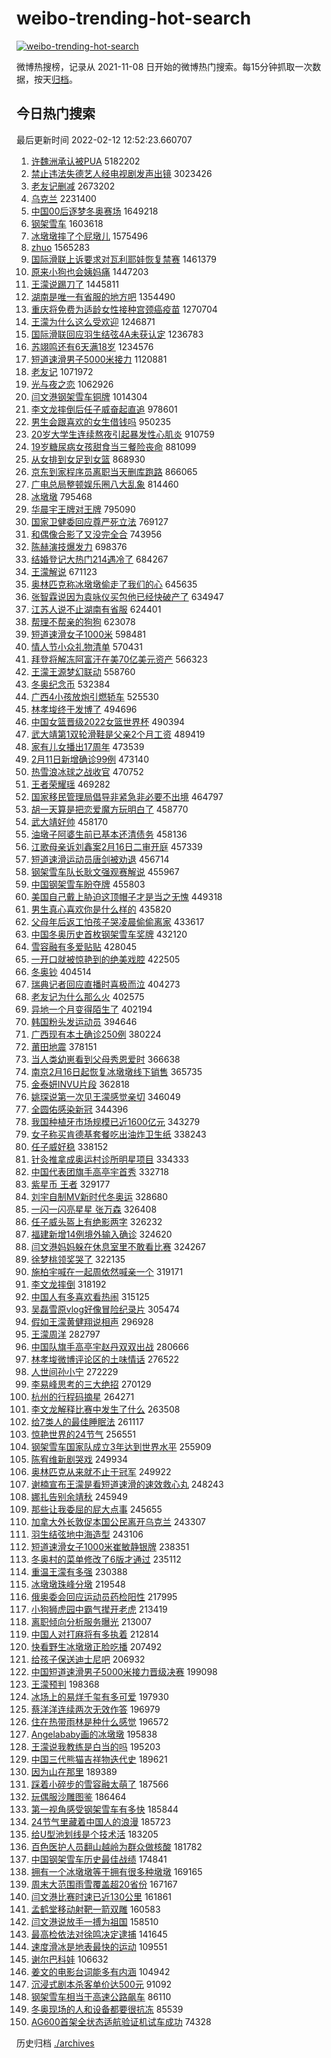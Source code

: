 # weibo-trending-hot-search

[![weibo-trending-hot-search](https://github.com/ameizi/weibo-trending-hot-search/actions/workflows/ci.yml/badge.svg)](https://github.com/ameizi/weibo-trending-hot-search/actions/workflows/ci.yml)

微博热搜榜，记录从 2021-11-08 日开始的微博热门搜索。每15分钟抓取一次数据，按天[归档](./archives)。

## 今日热门搜索

<!-- BEGIN --> 
最后更新时间 2022-02-12 12:52:23.660707 
1. [许魏洲承认被PUA](https://s.weibo.com/weibo?q=%23%E8%AE%B8%E9%AD%8F%E6%B4%B2%E6%89%BF%E8%AE%A4%E8%A2%ABPUA%23&Refer=top) 5182202
1. [禁止违法失德艺人经电视剧发声出镜](https://s.weibo.com/weibo?q=%23%E7%A6%81%E6%AD%A2%E8%BF%9D%E6%B3%95%E5%A4%B1%E5%BE%B7%E8%89%BA%E4%BA%BA%E7%BB%8F%E7%94%B5%E8%A7%86%E5%89%A7%E5%8F%91%E5%A3%B0%E5%87%BA%E9%95%9C%23&Refer=top) 3023426
1. [老友记删减](https://s.weibo.com/weibo?q=%E8%80%81%E5%8F%8B%E8%AE%B0%E5%88%A0%E5%87%8F&Refer=top) 2673202
1. [乌克兰](https://s.weibo.com/weibo?q=%E4%B9%8C%E5%85%8B%E5%85%B0&Refer=top) 2231400
1. [中国00后逐梦冬奥赛场](https://s.weibo.com/weibo?q=%23%E4%B8%AD%E5%9B%BD00%E5%90%8E%E9%80%90%E6%A2%A6%E5%86%AC%E5%A5%A5%E8%B5%9B%E5%9C%BA%23&Refer=top) 1649218
1. [钢架雪车](https://s.weibo.com/weibo?q=%E9%92%A2%E6%9E%B6%E9%9B%AA%E8%BD%A6&Refer=top) 1603618
1. [冰墩墩摔了个屁墩儿](https://s.weibo.com/weibo?q=%23%E5%86%B0%E5%A2%A9%E5%A2%A9%E6%91%94%E4%BA%86%E4%B8%AA%E5%B1%81%E5%A2%A9%E5%84%BF%23&Refer=top) 1575496
1. [zhuo](https://s.weibo.com/weibo?q=zhuo&Refer=top) 1565283
1. [国际滑联上诉要求对瓦利耶娃恢复禁赛](https://s.weibo.com/weibo?q=%23%E5%9B%BD%E9%99%85%E6%BB%91%E8%81%94%E4%B8%8A%E8%AF%89%E8%A6%81%E6%B1%82%E5%AF%B9%E7%93%A6%E5%88%A9%E8%80%B6%E5%A8%83%E6%81%A2%E5%A4%8D%E7%A6%81%E8%B5%9B%23&Refer=top) 1461379
1. [原来小狗也会姨妈痛](https://s.weibo.com/weibo?q=%23%E5%8E%9F%E6%9D%A5%E5%B0%8F%E7%8B%97%E4%B9%9F%E4%BC%9A%E5%A7%A8%E5%A6%88%E7%97%9B%23&Refer=top) 1447203
1. [王濛说踢刀了](https://s.weibo.com/weibo?q=%23%E7%8E%8B%E6%BF%9B%E8%AF%B4%E8%B8%A2%E5%88%80%E4%BA%86%23&Refer=top) 1445811
1. [湖南是唯一有省服的地方吧](https://s.weibo.com/weibo?q=%23%E6%B9%96%E5%8D%97%E6%98%AF%E5%94%AF%E4%B8%80%E6%9C%89%E7%9C%81%E6%9C%8D%E7%9A%84%E5%9C%B0%E6%96%B9%E5%90%A7%23&Refer=top) 1354490
1. [重庆将免费为适龄女性接种宫颈癌疫苗](https://s.weibo.com/weibo?q=%23%E9%87%8D%E5%BA%86%E5%B0%86%E5%85%8D%E8%B4%B9%E4%B8%BA%E9%80%82%E9%BE%84%E5%A5%B3%E6%80%A7%E6%8E%A5%E7%A7%8D%E5%AE%AB%E9%A2%88%E7%99%8C%E7%96%AB%E8%8B%97%23&Refer=top) 1270704
1. [王濛为什么这么受欢迎](https://s.weibo.com/weibo?q=%23%E7%8E%8B%E6%BF%9B%E4%B8%BA%E4%BB%80%E4%B9%88%E8%BF%99%E4%B9%88%E5%8F%97%E6%AC%A2%E8%BF%8E%23&Refer=top) 1246871
1. [国际滑联回应羽生结弦4A未获认定](https://s.weibo.com/weibo?q=%23%E5%9B%BD%E9%99%85%E6%BB%91%E8%81%94%E5%9B%9E%E5%BA%94%E7%BE%BD%E7%94%9F%E7%BB%93%E5%BC%A64A%E6%9C%AA%E8%8E%B7%E8%AE%A4%E5%AE%9A%23&Refer=top) 1236783
1. [苏翊鸣还有6天满18岁](https://s.weibo.com/weibo?q=%23%E8%8B%8F%E7%BF%8A%E9%B8%A3%E8%BF%98%E6%9C%896%E5%A4%A9%E6%BB%A118%E5%B2%81%23&Refer=top) 1234576
1. [短道速滑男子5000米接力](https://s.weibo.com/weibo?q=%23%E7%9F%AD%E9%81%93%E9%80%9F%E6%BB%91%E7%94%B7%E5%AD%905000%E7%B1%B3%E6%8E%A5%E5%8A%9B%23&Refer=top) 1120881
1. [老友记](https://s.weibo.com/weibo?q=%E8%80%81%E5%8F%8B%E8%AE%B0&Refer=top) 1071972
1. [光与夜之恋](https://s.weibo.com/weibo?q=%E5%85%89%E4%B8%8E%E5%A4%9C%E4%B9%8B%E6%81%8B&Refer=top) 1062926
1. [闫文港钢架雪车铜牌](https://s.weibo.com/weibo?q=%23%E9%97%AB%E6%96%87%E6%B8%AF%E9%92%A2%E6%9E%B6%E9%9B%AA%E8%BD%A6%E9%93%9C%E7%89%8C%23&Refer=top) 1014304
1. [李文龙摔倒后任子威奋起直追](https://s.weibo.com/weibo?q=%23%E6%9D%8E%E6%96%87%E9%BE%99%E6%91%94%E5%80%92%E5%90%8E%E4%BB%BB%E5%AD%90%E5%A8%81%E5%A5%8B%E8%B5%B7%E7%9B%B4%E8%BF%BD%23&Refer=top) 978601
1. [男生会跟喜欢的女生借钱吗](https://s.weibo.com/weibo?q=%23%E7%94%B7%E7%94%9F%E4%BC%9A%E8%B7%9F%E5%96%9C%E6%AC%A2%E7%9A%84%E5%A5%B3%E7%94%9F%E5%80%9F%E9%92%B1%E5%90%97%23&Refer=top) 950235
1. [20岁大学生连续熬夜引起暴发性心肌炎](https://s.weibo.com/weibo?q=%2320%E5%B2%81%E5%A4%A7%E5%AD%A6%E7%94%9F%E8%BF%9E%E7%BB%AD%E7%86%AC%E5%A4%9C%E5%BC%95%E8%B5%B7%E6%9A%B4%E5%8F%91%E6%80%A7%E5%BF%83%E8%82%8C%E7%82%8E%23&Refer=top) 910759
1. [19岁糖尿病女孩甜食当三餐险丧命](https://s.weibo.com/weibo?q=%2319%E5%B2%81%E7%B3%96%E5%B0%BF%E7%97%85%E5%A5%B3%E5%AD%A9%E7%94%9C%E9%A3%9F%E5%BD%93%E4%B8%89%E9%A4%90%E9%99%A9%E4%B8%A7%E5%91%BD%23&Refer=top) 881099
1. [从女排到女足到女篮](https://s.weibo.com/weibo?q=%23%E4%BB%8E%E5%A5%B3%E6%8E%92%E5%88%B0%E5%A5%B3%E8%B6%B3%E5%88%B0%E5%A5%B3%E7%AF%AE%23&Refer=top) 868930
1. [京东到家程序员离职当天删库跑路](https://s.weibo.com/weibo?q=%23%E4%BA%AC%E4%B8%9C%E5%88%B0%E5%AE%B6%E7%A8%8B%E5%BA%8F%E5%91%98%E7%A6%BB%E8%81%8C%E5%BD%93%E5%A4%A9%E5%88%A0%E5%BA%93%E8%B7%91%E8%B7%AF%23&Refer=top) 866065
1. [广电总局整顿娱乐圈八大乱象](https://s.weibo.com/weibo?q=%23%E5%B9%BF%E7%94%B5%E6%80%BB%E5%B1%80%E6%95%B4%E9%A1%BF%E5%A8%B1%E4%B9%90%E5%9C%88%E5%85%AB%E5%A4%A7%E4%B9%B1%E8%B1%A1%23&Refer=top) 814460
1. [冰墩墩](https://s.weibo.com/weibo?q=%23%E5%86%B0%E5%A2%A9%E5%A2%A9%23&Refer=top) 795468
1. [华晨宇王牌对王牌](https://s.weibo.com/weibo?q=%23%E5%8D%8E%E6%99%A8%E5%AE%87%E7%8E%8B%E7%89%8C%E5%AF%B9%E7%8E%8B%E7%89%8C%23&Refer=top) 795090
1. [国家卫健委回应尊严死立法](https://s.weibo.com/weibo?q=%23%E5%9B%BD%E5%AE%B6%E5%8D%AB%E5%81%A5%E5%A7%94%E5%9B%9E%E5%BA%94%E5%B0%8A%E4%B8%A5%E6%AD%BB%E7%AB%8B%E6%B3%95%23&Refer=top) 769127
1. [和偶像合影了又没完全合](https://s.weibo.com/weibo?q=%23%E5%92%8C%E5%81%B6%E5%83%8F%E5%90%88%E5%BD%B1%E4%BA%86%E5%8F%88%E6%B2%A1%E5%AE%8C%E5%85%A8%E5%90%88%23&Refer=top) 743956
1. [陈赫演技爆发力](https://s.weibo.com/weibo?q=%23%E9%99%88%E8%B5%AB%E6%BC%94%E6%8A%80%E7%88%86%E5%8F%91%E5%8A%9B%23&Refer=top) 698376
1. [结婚登记大热门214遇冷了](https://s.weibo.com/weibo?q=%23%E7%BB%93%E5%A9%9A%E7%99%BB%E8%AE%B0%E5%A4%A7%E7%83%AD%E9%97%A8214%E9%81%87%E5%86%B7%E4%BA%86%23&Refer=top) 684267
1. [王濛解说](https://s.weibo.com/weibo?q=%23%E7%8E%8B%E6%BF%9B%E8%A7%A3%E8%AF%B4%23&Refer=top) 671123
1. [奥林匹克称冰墩墩偷走了我们的心](https://s.weibo.com/weibo?q=%23%E5%A5%A5%E6%9E%97%E5%8C%B9%E5%85%8B%E7%A7%B0%E5%86%B0%E5%A2%A9%E5%A2%A9%E5%81%B7%E8%B5%B0%E4%BA%86%E6%88%91%E4%BB%AC%E7%9A%84%E5%BF%83%23&Refer=top) 645635
1. [张智霖说因为袁咏仪买包他已经快破产了](https://s.weibo.com/weibo?q=%23%E5%BC%A0%E6%99%BA%E9%9C%96%E8%AF%B4%E5%9B%A0%E4%B8%BA%E8%A2%81%E5%92%8F%E4%BB%AA%E4%B9%B0%E5%8C%85%E4%BB%96%E5%B7%B2%E7%BB%8F%E5%BF%AB%E7%A0%B4%E4%BA%A7%E4%BA%86%23&Refer=top) 634947
1. [江苏人说不止湖南有省服](https://s.weibo.com/weibo?q=%23%E6%B1%9F%E8%8B%8F%E4%BA%BA%E8%AF%B4%E4%B8%8D%E6%AD%A2%E6%B9%96%E5%8D%97%E6%9C%89%E7%9C%81%E6%9C%8D%23&Refer=top) 624401
1. [帮理不帮亲的狗狗](https://s.weibo.com/weibo?q=%23%E5%B8%AE%E7%90%86%E4%B8%8D%E5%B8%AE%E4%BA%B2%E7%9A%84%E7%8B%97%E7%8B%97%23&Refer=top) 623078
1. [短道速滑女子1000米](https://s.weibo.com/weibo?q=%23%E7%9F%AD%E9%81%93%E9%80%9F%E6%BB%91%E5%A5%B3%E5%AD%901000%E7%B1%B3%23&Refer=top) 598481
1. [情人节小众礼物清单](https://s.weibo.com/weibo?q=%E6%83%85%E4%BA%BA%E8%8A%82%E5%B0%8F%E4%BC%97%E7%A4%BC%E7%89%A9%E6%B8%85%E5%8D%95&Refer=top) 570431
1. [拜登将解冻阿富汗在美70亿美元资产](https://s.weibo.com/weibo?q=%E6%8B%9C%E7%99%BB%E5%B0%86%E8%A7%A3%E5%86%BB%E9%98%BF%E5%AF%8C%E6%B1%97%E5%9C%A8%E7%BE%8E70%E4%BA%BF%E7%BE%8E%E5%85%83%E8%B5%84%E4%BA%A7&Refer=top) 566323
1. [王濛王源梦幻联动](https://s.weibo.com/weibo?q=%23%E7%8E%8B%E6%BF%9B%E7%8E%8B%E6%BA%90%E6%A2%A6%E5%B9%BB%E8%81%94%E5%8A%A8%23&Refer=top) 558760
1. [冬奥纪念币](https://s.weibo.com/weibo?q=%E5%86%AC%E5%A5%A5%E7%BA%AA%E5%BF%B5%E5%B8%81&Refer=top) 532384
1. [广西4小孩放炮引燃轿车](https://s.weibo.com/weibo?q=%23%E5%B9%BF%E8%A5%BF4%E5%B0%8F%E5%AD%A9%E6%94%BE%E7%82%AE%E5%BC%95%E7%87%83%E8%BD%BF%E8%BD%A6%23&Refer=top) 525530
1. [林孝埈终于发博了](https://s.weibo.com/weibo?q=%23%E6%9E%97%E5%AD%9D%E5%9F%88%E7%BB%88%E4%BA%8E%E5%8F%91%E5%8D%9A%E4%BA%86%23&Refer=top) 494696
1. [中国女篮晋级2022女篮世界杯](https://s.weibo.com/weibo?q=%E4%B8%AD%E5%9B%BD%E5%A5%B3%E7%AF%AE%E6%99%8B%E7%BA%A72022%E5%A5%B3%E7%AF%AE%E4%B8%96%E7%95%8C%E6%9D%AF&Refer=top) 490394
1. [武大靖第1双轮滑鞋是父亲2个月工资](https://s.weibo.com/weibo?q=%23%E6%AD%A6%E5%A4%A7%E9%9D%96%E7%AC%AC1%E5%8F%8C%E8%BD%AE%E6%BB%91%E9%9E%8B%E6%98%AF%E7%88%B6%E4%BA%B22%E4%B8%AA%E6%9C%88%E5%B7%A5%E8%B5%84%23&Refer=top) 489419
1. [家有儿女播出17周年](https://s.weibo.com/weibo?q=%23%E5%AE%B6%E6%9C%89%E5%84%BF%E5%A5%B3%E6%92%AD%E5%87%BA17%E5%91%A8%E5%B9%B4%23&Refer=top) 473539
1. [2月11日新增确诊99例](https://s.weibo.com/weibo?q=%232%E6%9C%8811%E6%97%A5%E6%96%B0%E5%A2%9E%E7%A1%AE%E8%AF%8A99%E4%BE%8B%23&Refer=top) 473140
1. [热雪浪冰球之战收官](https://s.weibo.com/weibo?q=%23%E7%83%AD%E9%9B%AA%E6%B5%AA%E5%86%B0%E7%90%83%E4%B9%8B%E6%88%98%E6%94%B6%E5%AE%98%23&Refer=top) 470752
1. [王者荣耀瑶](https://s.weibo.com/weibo?q=%E7%8E%8B%E8%80%85%E8%8D%A3%E8%80%80%E7%91%B6&Refer=top) 469282
1. [国家移民管理局倡导非紧急非必要不出境](https://s.weibo.com/weibo?q=%23%E5%9B%BD%E5%AE%B6%E7%A7%BB%E6%B0%91%E7%AE%A1%E7%90%86%E5%B1%80%E5%80%A1%E5%AF%BC%E9%9D%9E%E7%B4%A7%E6%80%A5%E9%9D%9E%E5%BF%85%E8%A6%81%E4%B8%8D%E5%87%BA%E5%A2%83%23&Refer=top) 464797
1. [胡一天算是把恋爱魔方玩明白了](https://s.weibo.com/weibo?q=%23%E8%83%A1%E4%B8%80%E5%A4%A9%E7%AE%97%E6%98%AF%E6%8A%8A%E6%81%8B%E7%88%B1%E9%AD%94%E6%96%B9%E7%8E%A9%E6%98%8E%E7%99%BD%E4%BA%86%23&Refer=top) 458770
1. [武大靖好帅](https://s.weibo.com/weibo?q=%23%E6%AD%A6%E5%A4%A7%E9%9D%96%E5%A5%BD%E5%B8%85%23&Refer=top) 458170
1. [油墩子阿婆生前已基本还清债务](https://s.weibo.com/weibo?q=%23%E6%B2%B9%E5%A2%A9%E5%AD%90%E9%98%BF%E5%A9%86%E7%94%9F%E5%89%8D%E5%B7%B2%E5%9F%BA%E6%9C%AC%E8%BF%98%E6%B8%85%E5%80%BA%E5%8A%A1%23&Refer=top) 458136
1. [江歌母亲诉刘鑫案2月16日二审开庭](https://s.weibo.com/weibo?q=%23%E6%B1%9F%E6%AD%8C%E6%AF%8D%E4%BA%B2%E8%AF%89%E5%88%98%E9%91%AB%E6%A1%882%E6%9C%8816%E6%97%A5%E4%BA%8C%E5%AE%A1%E5%BC%80%E5%BA%AD%23&Refer=top) 457339
1. [短道速滑运动员唐剑被劝退](https://s.weibo.com/weibo?q=%23%E7%9F%AD%E9%81%93%E9%80%9F%E6%BB%91%E8%BF%90%E5%8A%A8%E5%91%98%E5%94%90%E5%89%91%E8%A2%AB%E5%8A%9D%E9%80%80%23&Refer=top) 456714
1. [钢架雪车队长耿文强观赛解说](https://s.weibo.com/weibo?q=%23%E9%92%A2%E6%9E%B6%E9%9B%AA%E8%BD%A6%E9%98%9F%E9%95%BF%E8%80%BF%E6%96%87%E5%BC%BA%E8%A7%82%E8%B5%9B%E8%A7%A3%E8%AF%B4%23&Refer=top) 455967
1. [中国钢架雪车盼夺牌](https://s.weibo.com/weibo?q=%23%E4%B8%AD%E5%9B%BD%E9%92%A2%E6%9E%B6%E9%9B%AA%E8%BD%A6%E7%9B%BC%E5%A4%BA%E7%89%8C%23&Refer=top) 455803
1. [美国自己戴上胁迫这顶帽子才是当之无愧](https://s.weibo.com/weibo?q=%E7%BE%8E%E5%9B%BD%E8%87%AA%E5%B7%B1%E6%88%B4%E4%B8%8A%E8%83%81%E8%BF%AB%E8%BF%99%E9%A1%B6%E5%B8%BD%E5%AD%90%E6%89%8D%E6%98%AF%E5%BD%93%E4%B9%8B%E6%97%A0%E6%84%A7&Refer=top) 449318
1. [男生真心喜欢你是什么样的](https://s.weibo.com/weibo?q=%23%E7%94%B7%E7%94%9F%E7%9C%9F%E5%BF%83%E5%96%9C%E6%AC%A2%E4%BD%A0%E6%98%AF%E4%BB%80%E4%B9%88%E6%A0%B7%E7%9A%84%23&Refer=top) 435820
1. [父母年后返工怕孩子哭凌晨偷偷离家](https://s.weibo.com/weibo?q=%23%E7%88%B6%E6%AF%8D%E5%B9%B4%E5%90%8E%E8%BF%94%E5%B7%A5%E6%80%95%E5%AD%A9%E5%AD%90%E5%93%AD%E5%87%8C%E6%99%A8%E5%81%B7%E5%81%B7%E7%A6%BB%E5%AE%B6%23&Refer=top) 433617
1. [中国冬奥历史首枚钢架雪车奖牌](https://s.weibo.com/weibo?q=%23%E4%B8%AD%E5%9B%BD%E5%86%AC%E5%A5%A5%E5%8E%86%E5%8F%B2%E9%A6%96%E6%9E%9A%E9%92%A2%E6%9E%B6%E9%9B%AA%E8%BD%A6%E5%A5%96%E7%89%8C%23&Refer=top) 432120
1. [雪容融有多爱贴贴](https://s.weibo.com/weibo?q=%23%E9%9B%AA%E5%AE%B9%E8%9E%8D%E6%9C%89%E5%A4%9A%E7%88%B1%E8%B4%B4%E8%B4%B4%23&Refer=top) 428045
1. [一开口就被惊艳到的绝美戏腔](https://s.weibo.com/weibo?q=%23%E4%B8%80%E5%BC%80%E5%8F%A3%E5%B0%B1%E8%A2%AB%E6%83%8A%E8%89%B3%E5%88%B0%E7%9A%84%E7%BB%9D%E7%BE%8E%E6%88%8F%E8%85%94%23&Refer=top) 422505
1. [冬奥钞](https://s.weibo.com/weibo?q=%E5%86%AC%E5%A5%A5%E9%92%9E&Refer=top) 404514
1. [瑞典记者回应直播时喜极而泣](https://s.weibo.com/weibo?q=%23%E7%91%9E%E5%85%B8%E8%AE%B0%E8%80%85%E5%9B%9E%E5%BA%94%E7%9B%B4%E6%92%AD%E6%97%B6%E5%96%9C%E6%9E%81%E8%80%8C%E6%B3%A3%23&Refer=top) 404273
1. [老友记为什么那么火](https://s.weibo.com/weibo?q=%23%E8%80%81%E5%8F%8B%E8%AE%B0%E4%B8%BA%E4%BB%80%E4%B9%88%E9%82%A3%E4%B9%88%E7%81%AB%23&Refer=top) 402575
1. [异地一个月变得陌生了](https://s.weibo.com/weibo?q=%23%E5%BC%82%E5%9C%B0%E4%B8%80%E4%B8%AA%E6%9C%88%E5%8F%98%E5%BE%97%E9%99%8C%E7%94%9F%E4%BA%86%23&Refer=top) 402194
1. [韩国粉头发运动员](https://s.weibo.com/weibo?q=%E9%9F%A9%E5%9B%BD%E7%B2%89%E5%A4%B4%E5%8F%91%E8%BF%90%E5%8A%A8%E5%91%98&Refer=top) 394646
1. [广西现有本土确诊250例](https://s.weibo.com/weibo?q=%23%E5%B9%BF%E8%A5%BF%E7%8E%B0%E6%9C%89%E6%9C%AC%E5%9C%9F%E7%A1%AE%E8%AF%8A250%E4%BE%8B%23&Refer=top) 380224
1. [莆田地震](https://s.weibo.com/weibo?q=%E8%8E%86%E7%94%B0%E5%9C%B0%E9%9C%87&Refer=top) 378151
1. [当人类幼崽看到父母秀恩爱时](https://s.weibo.com/weibo?q=%23%E5%BD%93%E4%BA%BA%E7%B1%BB%E5%B9%BC%E5%B4%BD%E7%9C%8B%E5%88%B0%E7%88%B6%E6%AF%8D%E7%A7%80%E6%81%A9%E7%88%B1%E6%97%B6%23&Refer=top) 366638
1. [南京2月16日起恢复冰墩墩线下销售](https://s.weibo.com/weibo?q=%23%E5%8D%97%E4%BA%AC2%E6%9C%8816%E6%97%A5%E8%B5%B7%E6%81%A2%E5%A4%8D%E5%86%B0%E5%A2%A9%E5%A2%A9%E7%BA%BF%E4%B8%8B%E9%94%80%E5%94%AE%23&Refer=top) 365735
1. [金泰妍INVU片段](https://s.weibo.com/weibo?q=%23%E9%87%91%E6%B3%B0%E5%A6%8DINVU%E7%89%87%E6%AE%B5%23&Refer=top) 362818
1. [姚琛说第一次见王濛感觉亲切](https://s.weibo.com/weibo?q=%23%E5%A7%9A%E7%90%9B%E8%AF%B4%E7%AC%AC%E4%B8%80%E6%AC%A1%E8%A7%81%E7%8E%8B%E6%BF%9B%E6%84%9F%E8%A7%89%E4%BA%B2%E5%88%87%23&Refer=top) 346049
1. [全圆佑感染新冠](https://s.weibo.com/weibo?q=%23%E5%85%A8%E5%9C%86%E4%BD%91%E6%84%9F%E6%9F%93%E6%96%B0%E5%86%A0%23&Refer=top) 344396
1. [我国种植牙市场规模已近1600亿元](https://s.weibo.com/weibo?q=%23%E6%88%91%E5%9B%BD%E7%A7%8D%E6%A4%8D%E7%89%99%E5%B8%82%E5%9C%BA%E8%A7%84%E6%A8%A1%E5%B7%B2%E8%BF%911600%E4%BA%BF%E5%85%83%23&Refer=top) 343279
1. [女子称买肯德基套餐吃出油炸卫生纸](https://s.weibo.com/weibo?q=%23%E5%A5%B3%E5%AD%90%E7%A7%B0%E4%B9%B0%E8%82%AF%E5%BE%B7%E5%9F%BA%E5%A5%97%E9%A4%90%E5%90%83%E5%87%BA%E6%B2%B9%E7%82%B8%E5%8D%AB%E7%94%9F%E7%BA%B8%23&Refer=top) 338243
1. [任子威好稳](https://s.weibo.com/weibo?q=%23%E4%BB%BB%E5%AD%90%E5%A8%81%E5%A5%BD%E7%A8%B3%23&Refer=top) 338152
1. [针灸推拿成奥运村诊所明星项目](https://s.weibo.com/weibo?q=%23%E9%92%88%E7%81%B8%E6%8E%A8%E6%8B%BF%E6%88%90%E5%A5%A5%E8%BF%90%E6%9D%91%E8%AF%8A%E6%89%80%E6%98%8E%E6%98%9F%E9%A1%B9%E7%9B%AE%23&Refer=top) 334333
1. [中国代表团旗手高亭宇首秀](https://s.weibo.com/weibo?q=%E4%B8%AD%E5%9B%BD%E4%BB%A3%E8%A1%A8%E5%9B%A2%E6%97%97%E6%89%8B%E9%AB%98%E4%BA%AD%E5%AE%87%E9%A6%96%E7%A7%80&Refer=top) 332718
1. [紫星币 王者](https://s.weibo.com/weibo?q=%E7%B4%AB%E6%98%9F%E5%B8%81%20%E7%8E%8B%E8%80%85&Refer=top) 329177
1. [刘宇自制MV新时代冬奥运](https://s.weibo.com/weibo?q=%23%E5%88%98%E5%AE%87%E8%87%AA%E5%88%B6MV%E6%96%B0%E6%97%B6%E4%BB%A3%E5%86%AC%E5%A5%A5%E8%BF%90%23&Refer=top) 328680
1. [一闪一闪亮星星 张万森](https://s.weibo.com/weibo?q=%E4%B8%80%E9%97%AA%E4%B8%80%E9%97%AA%E4%BA%AE%E6%98%9F%E6%98%9F%20%E5%BC%A0%E4%B8%87%E6%A3%AE&Refer=top) 326408
1. [任子威头盔上有绝影两字](https://s.weibo.com/weibo?q=%23%E4%BB%BB%E5%AD%90%E5%A8%81%E5%A4%B4%E7%9B%94%E4%B8%8A%E6%9C%89%E7%BB%9D%E5%BD%B1%E4%B8%A4%E5%AD%97%23&Refer=top) 326232
1. [福建新增14例境外输入确诊](https://s.weibo.com/weibo?q=%23%E7%A6%8F%E5%BB%BA%E6%96%B0%E5%A2%9E14%E4%BE%8B%E5%A2%83%E5%A4%96%E8%BE%93%E5%85%A5%E7%A1%AE%E8%AF%8A%23&Refer=top) 324620
1. [闫文港妈妈躲在休息室里不敢看比赛](https://s.weibo.com/weibo?q=%23%E9%97%AB%E6%96%87%E6%B8%AF%E5%A6%88%E5%A6%88%E8%BA%B2%E5%9C%A8%E4%BC%91%E6%81%AF%E5%AE%A4%E9%87%8C%E4%B8%8D%E6%95%A2%E7%9C%8B%E6%AF%94%E8%B5%9B%23&Refer=top) 324267
1. [徐梦桃领奖哭了](https://s.weibo.com/weibo?q=%23%E5%BE%90%E6%A2%A6%E6%A1%83%E9%A2%86%E5%A5%96%E5%93%AD%E4%BA%86%23&Refer=top) 322135
1. [施柏宇喊在一起周依然喊亲一个](https://s.weibo.com/weibo?q=%23%E6%96%BD%E6%9F%8F%E5%AE%87%E5%96%8A%E5%9C%A8%E4%B8%80%E8%B5%B7%E5%91%A8%E4%BE%9D%E7%84%B6%E5%96%8A%E4%BA%B2%E4%B8%80%E4%B8%AA%23&Refer=top) 319171
1. [李文龙摔倒](https://s.weibo.com/weibo?q=%23%E6%9D%8E%E6%96%87%E9%BE%99%E6%91%94%E5%80%92%23&Refer=top) 318192
1. [中国人有多喜欢看热闹](https://s.weibo.com/weibo?q=%23%E4%B8%AD%E5%9B%BD%E4%BA%BA%E6%9C%89%E5%A4%9A%E5%96%9C%E6%AC%A2%E7%9C%8B%E7%83%AD%E9%97%B9%23&Refer=top) 315125
1. [吴磊雪原vlog好像冒险纪录片](https://s.weibo.com/weibo?q=%23%E5%90%B4%E7%A3%8A%E9%9B%AA%E5%8E%9Fvlog%E5%A5%BD%E5%83%8F%E5%86%92%E9%99%A9%E7%BA%AA%E5%BD%95%E7%89%87%23&Refer=top) 305474
1. [假如王濛黄健翔说相声](https://s.weibo.com/weibo?q=%23%E5%81%87%E5%A6%82%E7%8E%8B%E6%BF%9B%E9%BB%84%E5%81%A5%E7%BF%94%E8%AF%B4%E7%9B%B8%E5%A3%B0%23&Refer=top) 296928
1. [王濛周洋](https://s.weibo.com/weibo?q=%E7%8E%8B%E6%BF%9B%E5%91%A8%E6%B4%8B&Refer=top) 282797
1. [中国队旗手高亭宇赵丹双双出战](https://s.weibo.com/weibo?q=%23%E4%B8%AD%E5%9B%BD%E9%98%9F%E6%97%97%E6%89%8B%E9%AB%98%E4%BA%AD%E5%AE%87%E8%B5%B5%E4%B8%B9%E5%8F%8C%E5%8F%8C%E5%87%BA%E6%88%98%23&Refer=top) 280666
1. [林孝埈微博评论区的土味情话](https://s.weibo.com/weibo?q=%23%E6%9E%97%E5%AD%9D%E5%9F%88%E5%BE%AE%E5%8D%9A%E8%AF%84%E8%AE%BA%E5%8C%BA%E7%9A%84%E5%9C%9F%E5%91%B3%E6%83%85%E8%AF%9D%23&Refer=top) 276522
1. [人世间孙小宁](https://s.weibo.com/weibo?q=%E4%BA%BA%E4%B8%96%E9%97%B4%E5%AD%99%E5%B0%8F%E5%AE%81&Refer=top) 272229
1. [李易峰思考的三大绝招](https://s.weibo.com/weibo?q=%23%E6%9D%8E%E6%98%93%E5%B3%B0%E6%80%9D%E8%80%83%E7%9A%84%E4%B8%89%E5%A4%A7%E7%BB%9D%E6%8B%9B%23&Refer=top) 270129
1. [杭州的行程码摘星](https://s.weibo.com/weibo?q=%23%E6%9D%AD%E5%B7%9E%E7%9A%84%E8%A1%8C%E7%A8%8B%E7%A0%81%E6%91%98%E6%98%9F%23&Refer=top) 264271
1. [李文龙解释比赛中发生了什么](https://s.weibo.com/weibo?q=%23%E6%9D%8E%E6%96%87%E9%BE%99%E8%A7%A3%E9%87%8A%E6%AF%94%E8%B5%9B%E4%B8%AD%E5%8F%91%E7%94%9F%E4%BA%86%E4%BB%80%E4%B9%88%23&Refer=top) 263508
1. [给7类人的最佳睡眠法](https://s.weibo.com/weibo?q=%E7%BB%997%E7%B1%BB%E4%BA%BA%E7%9A%84%E6%9C%80%E4%BD%B3%E7%9D%A1%E7%9C%A0%E6%B3%95&Refer=top) 261117
1. [惊艳世界的24节气](https://s.weibo.com/weibo?q=%23%E6%83%8A%E8%89%B3%E4%B8%96%E7%95%8C%E7%9A%8424%E8%8A%82%E6%B0%94%23&Refer=top) 256551
1. [钢架雪车国家队成立3年达到世界水平](https://s.weibo.com/weibo?q=%23%E9%92%A2%E6%9E%B6%E9%9B%AA%E8%BD%A6%E5%9B%BD%E5%AE%B6%E9%98%9F%E6%88%90%E7%AB%8B3%E5%B9%B4%E8%BE%BE%E5%88%B0%E4%B8%96%E7%95%8C%E6%B0%B4%E5%B9%B3%23&Refer=top) 255909
1. [陈宥维新剧哭戏](https://s.weibo.com/weibo?q=%23%E9%99%88%E5%AE%A5%E7%BB%B4%E6%96%B0%E5%89%A7%E5%93%AD%E6%88%8F%23&Refer=top) 249934
1. [奥林匹克从来就不止于冠军](https://s.weibo.com/weibo?q=%23%E5%A5%A5%E6%9E%97%E5%8C%B9%E5%85%8B%E4%BB%8E%E6%9D%A5%E5%B0%B1%E4%B8%8D%E6%AD%A2%E4%BA%8E%E5%86%A0%E5%86%9B%23&Refer=top) 249922
1. [谢楠宣布王濛是看短道速滑的速效救心丸](https://s.weibo.com/weibo?q=%23%E8%B0%A2%E6%A5%A0%E5%AE%A3%E5%B8%83%E7%8E%8B%E6%BF%9B%E6%98%AF%E7%9C%8B%E7%9F%AD%E9%81%93%E9%80%9F%E6%BB%91%E7%9A%84%E9%80%9F%E6%95%88%E6%95%91%E5%BF%83%E4%B8%B8%23&Refer=top) 248243
1. [娜扎告别余靖秋](https://s.weibo.com/weibo?q=%23%E5%A8%9C%E6%89%8E%E5%91%8A%E5%88%AB%E4%BD%99%E9%9D%96%E7%A7%8B%23&Refer=top) 245949
1. [那些让我委屈的屁大点事](https://s.weibo.com/weibo?q=%23%E9%82%A3%E4%BA%9B%E8%AE%A9%E6%88%91%E5%A7%94%E5%B1%88%E7%9A%84%E5%B1%81%E5%A4%A7%E7%82%B9%E4%BA%8B%23&Refer=top) 245655
1. [加拿大外长敦促本国公民离开乌克兰](https://s.weibo.com/weibo?q=%23%E5%8A%A0%E6%8B%BF%E5%A4%A7%E5%A4%96%E9%95%BF%E6%95%A6%E4%BF%83%E6%9C%AC%E5%9B%BD%E5%85%AC%E6%B0%91%E7%A6%BB%E5%BC%80%E4%B9%8C%E5%85%8B%E5%85%B0%23&Refer=top) 243307
1. [羽生结弦地中海造型](https://s.weibo.com/weibo?q=%23%E7%BE%BD%E7%94%9F%E7%BB%93%E5%BC%A6%E5%9C%B0%E4%B8%AD%E6%B5%B7%E9%80%A0%E5%9E%8B%23&Refer=top) 243106
1. [短道速滑女子1000米崔敏静银牌](https://s.weibo.com/weibo?q=%23%E7%9F%AD%E9%81%93%E9%80%9F%E6%BB%91%E5%A5%B3%E5%AD%901000%E7%B1%B3%E5%B4%94%E6%95%8F%E9%9D%99%E9%93%B6%E7%89%8C%23&Refer=top) 238351
1. [冬奥村的菜单修改了6版才通过](https://s.weibo.com/weibo?q=%23%E5%86%AC%E5%A5%A5%E6%9D%91%E7%9A%84%E8%8F%9C%E5%8D%95%E4%BF%AE%E6%94%B9%E4%BA%866%E7%89%88%E6%89%8D%E9%80%9A%E8%BF%87%23&Refer=top) 235112
1. [重温王濛有多强](https://s.weibo.com/weibo?q=%23%E9%87%8D%E6%B8%A9%E7%8E%8B%E6%BF%9B%E6%9C%89%E5%A4%9A%E5%BC%BA%23&Refer=top) 230388
1. [冰墩墩珠峰分墩](https://s.weibo.com/weibo?q=%23%E5%86%B0%E5%A2%A9%E5%A2%A9%E7%8F%A0%E5%B3%B0%E5%88%86%E5%A2%A9%23&Refer=top) 219548
1. [俄奥委会回应运动员药检阳性](https://s.weibo.com/weibo?q=%23%E4%BF%84%E5%A5%A5%E5%A7%94%E4%BC%9A%E5%9B%9E%E5%BA%94%E8%BF%90%E5%8A%A8%E5%91%98%E8%8D%AF%E6%A3%80%E9%98%B3%E6%80%A7%23&Refer=top) 217995
1. [小狗狮虎园中霸气撵开老虎](https://s.weibo.com/weibo?q=%23%E5%B0%8F%E7%8B%97%E7%8B%AE%E8%99%8E%E5%9B%AD%E4%B8%AD%E9%9C%B8%E6%B0%94%E6%92%B5%E5%BC%80%E8%80%81%E8%99%8E%23&Refer=top) 213419
1. [离职倾向分析服务曝光](https://s.weibo.com/weibo?q=%23%E7%A6%BB%E8%81%8C%E5%80%BE%E5%90%91%E5%88%86%E6%9E%90%E6%9C%8D%E5%8A%A1%E6%9B%9D%E5%85%89%23&Refer=top) 213007
1. [中国人对打麻将有多执着](https://s.weibo.com/weibo?q=%23%E4%B8%AD%E5%9B%BD%E4%BA%BA%E5%AF%B9%E6%89%93%E9%BA%BB%E5%B0%86%E6%9C%89%E5%A4%9A%E6%89%A7%E7%9D%80%23&Refer=top) 212814
1. [快看野生冰墩墩正脸吃播](https://s.weibo.com/weibo?q=%23%E5%BF%AB%E7%9C%8B%E9%87%8E%E7%94%9F%E5%86%B0%E5%A2%A9%E5%A2%A9%E6%AD%A3%E8%84%B8%E5%90%83%E6%92%AD%23&Refer=top) 207492
1. [给孩子保送迪士尼吧](https://s.weibo.com/weibo?q=%23%E7%BB%99%E5%AD%A9%E5%AD%90%E4%BF%9D%E9%80%81%E8%BF%AA%E5%A3%AB%E5%B0%BC%E5%90%A7%23&Refer=top) 206932
1. [中国短道速滑男子5000米接力晋级决赛](https://s.weibo.com/weibo?q=%23%E4%B8%AD%E5%9B%BD%E7%9F%AD%E9%81%93%E9%80%9F%E6%BB%91%E7%94%B7%E5%AD%905000%E7%B1%B3%E6%8E%A5%E5%8A%9B%E6%99%8B%E7%BA%A7%E5%86%B3%E8%B5%9B%23&Refer=top) 199098
1. [王濛预判](https://s.weibo.com/weibo?q=%E7%8E%8B%E6%BF%9B%E9%A2%84%E5%88%A4&Refer=top) 198368
1. [冰场上的易烊千玺有多可爱](https://s.weibo.com/weibo?q=%23%E5%86%B0%E5%9C%BA%E4%B8%8A%E7%9A%84%E6%98%93%E7%83%8A%E5%8D%83%E7%8E%BA%E6%9C%89%E5%A4%9A%E5%8F%AF%E7%88%B1%23&Refer=top) 197930
1. [蔡洋洋连续两次无效作答](https://s.weibo.com/weibo?q=%23%E8%94%A1%E6%B4%8B%E6%B4%8B%E8%BF%9E%E7%BB%AD%E4%B8%A4%E6%AC%A1%E6%97%A0%E6%95%88%E4%BD%9C%E7%AD%94%23&Refer=top) 196979
1. [住在热带雨林是种什么感觉](https://s.weibo.com/weibo?q=%23%E4%BD%8F%E5%9C%A8%E7%83%AD%E5%B8%A6%E9%9B%A8%E6%9E%97%E6%98%AF%E7%A7%8D%E4%BB%80%E4%B9%88%E6%84%9F%E8%A7%89%23&Refer=top) 196572
1. [Angelababy画的冰墩墩](https://s.weibo.com/weibo?q=%23Angelababy%E7%94%BB%E7%9A%84%E5%86%B0%E5%A2%A9%E5%A2%A9%23&Refer=top) 195838
1. [王濛说我教练是白当的吗](https://s.weibo.com/weibo?q=%23%E7%8E%8B%E6%BF%9B%E8%AF%B4%E6%88%91%E6%95%99%E7%BB%83%E6%98%AF%E7%99%BD%E5%BD%93%E7%9A%84%E5%90%97%23&Refer=top) 195203
1. [中国三代熊猫吉祥物迭代史](https://s.weibo.com/weibo?q=%23%E4%B8%AD%E5%9B%BD%E4%B8%89%E4%BB%A3%E7%86%8A%E7%8C%AB%E5%90%89%E7%A5%A5%E7%89%A9%E8%BF%AD%E4%BB%A3%E5%8F%B2%23&Refer=top) 189621
1. [因为山在那里](https://s.weibo.com/weibo?q=%E5%9B%A0%E4%B8%BA%E5%B1%B1%E5%9C%A8%E9%82%A3%E9%87%8C&Refer=top) 189389
1. [踩着小碎步的雪容融太萌了](https://s.weibo.com/weibo?q=%23%E8%B8%A9%E7%9D%80%E5%B0%8F%E7%A2%8E%E6%AD%A5%E7%9A%84%E9%9B%AA%E5%AE%B9%E8%9E%8D%E5%A4%AA%E8%90%8C%E4%BA%86%23&Refer=top) 187566
1. [玩偶服沙雕图鉴](https://s.weibo.com/weibo?q=%23%E7%8E%A9%E5%81%B6%E6%9C%8D%E6%B2%99%E9%9B%95%E5%9B%BE%E9%89%B4%23&Refer=top) 186464
1. [第一视角感受钢架雪车有多快](https://s.weibo.com/weibo?q=%23%E7%AC%AC%E4%B8%80%E8%A7%86%E8%A7%92%E6%84%9F%E5%8F%97%E9%92%A2%E6%9E%B6%E9%9B%AA%E8%BD%A6%E6%9C%89%E5%A4%9A%E5%BF%AB%23&Refer=top) 185844
1. [24节气里藏着中国人的浪漫](https://s.weibo.com/weibo?q=%2324%E8%8A%82%E6%B0%94%E9%87%8C%E8%97%8F%E7%9D%80%E4%B8%AD%E5%9B%BD%E4%BA%BA%E7%9A%84%E6%B5%AA%E6%BC%AB%23&Refer=top) 185723
1. [给U型池划线是个技术活](https://s.weibo.com/weibo?q=%23%E7%BB%99U%E5%9E%8B%E6%B1%A0%E5%88%92%E7%BA%BF%E6%98%AF%E4%B8%AA%E6%8A%80%E6%9C%AF%E6%B4%BB%23&Refer=top) 183205
1. [百色医护人员翻山越岭为群众做核酸](https://s.weibo.com/weibo?q=%23%E7%99%BE%E8%89%B2%E5%8C%BB%E6%8A%A4%E4%BA%BA%E5%91%98%E7%BF%BB%E5%B1%B1%E8%B6%8A%E5%B2%AD%E4%B8%BA%E7%BE%A4%E4%BC%97%E5%81%9A%E6%A0%B8%E9%85%B8%23&Refer=top) 181782
1. [中国钢架雪车历史最佳战绩](https://s.weibo.com/weibo?q=%23%E4%B8%AD%E5%9B%BD%E9%92%A2%E6%9E%B6%E9%9B%AA%E8%BD%A6%E5%8E%86%E5%8F%B2%E6%9C%80%E4%BD%B3%E6%88%98%E7%BB%A9%23&Refer=top) 174841
1. [拥有一个冰墩墩等于拥有很多种墩墩](https://s.weibo.com/weibo?q=%23%E6%8B%A5%E6%9C%89%E4%B8%80%E4%B8%AA%E5%86%B0%E5%A2%A9%E5%A2%A9%E7%AD%89%E4%BA%8E%E6%8B%A5%E6%9C%89%E5%BE%88%E5%A4%9A%E7%A7%8D%E5%A2%A9%E5%A2%A9%23&Refer=top) 169165
1. [周末大范围雨雪覆盖超20省份](https://s.weibo.com/weibo?q=%23%E5%91%A8%E6%9C%AB%E5%A4%A7%E8%8C%83%E5%9B%B4%E9%9B%A8%E9%9B%AA%E8%A6%86%E7%9B%96%E8%B6%8520%E7%9C%81%E4%BB%BD%23&Refer=top) 167167
1. [闫文港比赛时速已近130公里](https://s.weibo.com/weibo?q=%23%E9%97%AB%E6%96%87%E6%B8%AF%E6%AF%94%E8%B5%9B%E6%97%B6%E9%80%9F%E5%B7%B2%E8%BF%91130%E5%85%AC%E9%87%8C%23&Refer=top) 161861
1. [孟鹤堂移动射靶一箭双雕](https://s.weibo.com/weibo?q=%23%E5%AD%9F%E9%B9%A4%E5%A0%82%E7%A7%BB%E5%8A%A8%E5%B0%84%E9%9D%B6%E4%B8%80%E7%AE%AD%E5%8F%8C%E9%9B%95%23&Refer=top) 160583
1. [闫文港说放手一搏为祖国](https://s.weibo.com/weibo?q=%23%E9%97%AB%E6%96%87%E6%B8%AF%E8%AF%B4%E6%94%BE%E6%89%8B%E4%B8%80%E6%90%8F%E4%B8%BA%E7%A5%96%E5%9B%BD%23&Refer=top) 158510
1. [最高检依法对徐鸣决定逮捕](https://s.weibo.com/weibo?q=%23%E6%9C%80%E9%AB%98%E6%A3%80%E4%BE%9D%E6%B3%95%E5%AF%B9%E5%BE%90%E9%B8%A3%E5%86%B3%E5%AE%9A%E9%80%AE%E6%8D%95%23&Refer=top) 141645
1. [速度滑冰是地表最快的运动](https://s.weibo.com/weibo?q=%23%E9%80%9F%E5%BA%A6%E6%BB%91%E5%86%B0%E6%98%AF%E5%9C%B0%E8%A1%A8%E6%9C%80%E5%BF%AB%E7%9A%84%E8%BF%90%E5%8A%A8%23&Refer=top) 109551
1. [谢尔巴科娃](https://s.weibo.com/weibo?q=%E8%B0%A2%E5%B0%94%E5%B7%B4%E7%A7%91%E5%A8%83&Refer=top) 106632
1. [姜文的电影台词能多有内涵](https://s.weibo.com/weibo?q=%23%E5%A7%9C%E6%96%87%E7%9A%84%E7%94%B5%E5%BD%B1%E5%8F%B0%E8%AF%8D%E8%83%BD%E5%A4%9A%E6%9C%89%E5%86%85%E6%B6%B5%23&Refer=top) 104942
1. [沉浸式剧本杀客单价达500元](https://s.weibo.com/weibo?q=%23%E6%B2%89%E6%B5%B8%E5%BC%8F%E5%89%A7%E6%9C%AC%E6%9D%80%E5%AE%A2%E5%8D%95%E4%BB%B7%E8%BE%BE500%E5%85%83%23&Refer=top) 91092
1. [钢架雪车相当于高速公路飙车](https://s.weibo.com/weibo?q=%23%E9%92%A2%E6%9E%B6%E9%9B%AA%E8%BD%A6%E7%9B%B8%E5%BD%93%E4%BA%8E%E9%AB%98%E9%80%9F%E5%85%AC%E8%B7%AF%E9%A3%99%E8%BD%A6%23&Refer=top) 86110
1. [冬奥现场的人和设备都要很抗冻](https://s.weibo.com/weibo?q=%23%E5%86%AC%E5%A5%A5%E7%8E%B0%E5%9C%BA%E7%9A%84%E4%BA%BA%E5%92%8C%E8%AE%BE%E5%A4%87%E9%83%BD%E8%A6%81%E5%BE%88%E6%8A%97%E5%86%BB%23&Refer=top) 85539
1. [AG600首架全状态适航验证机试车成功](https://s.weibo.com/weibo?q=%23AG600%E9%A6%96%E6%9E%B6%E5%85%A8%E7%8A%B6%E6%80%81%E9%80%82%E8%88%AA%E9%AA%8C%E8%AF%81%E6%9C%BA%E8%AF%95%E8%BD%A6%E6%88%90%E5%8A%9F%23&Refer=top) 74328
<!-- END -->

历史归档 [./archives](./archives)

